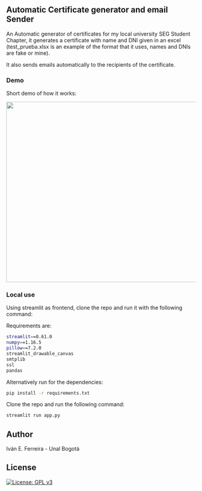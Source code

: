 ## Automatic Certificate generator and email Sender


An Automatic generator of certificates for my local university SEG Student Chapter, it generates a certificate with name and DNI given in an excel (test_prueba.xlsx is an example of the format that it uses, names and DNIs are fake or mine). 


It also sends emails automatically to the recipients of the certificate. 


### Demo

Short demo of how it works:

<img src="demo_app.gif" width="750" height="480"/>

### Local use

Using streamlit as frontend, clone the repo and run it with the following command:

Requirements are:

```bash
streamlit==0.61.0
numpy==1.16.5
pillow==7.2.0
streamlit_drawable_canvas
smtplib
ssl
pandas
```

Alternatively run for the dependencies:


```bash
pip install -r requirements.txt
```

Clone the repo and run the following command:

```bash
streamlit run app.py
```

## Author

Iván E. Ferreira - Unal Bogotá

## License

[![License: GPL v3](https://img.shields.io/badge/License-GPLv3-blue.svg)](https://www.gnu.org/licenses/gpl-3.0)

